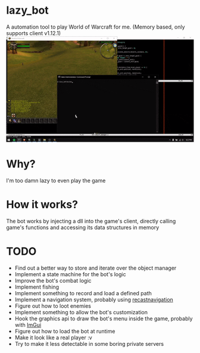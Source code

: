 # lazy_bot
A automation tool to play World of Warcraft for me. (Memory based, only supports client v1.12.1)
![](demo.gif)
# Why?
I'm too damn lazy to even play the game
# How it works?
The bot works by injecting a dll into the game's client, directly calling game's functions and accessing its data structures in memory
# TODO
* Find out a better way to store and iterate over the object manager
* Implement a state machine for the bot's logic
* Improve the bot's combat logic
* Implement fishing
* Implement something to record and load a defined path
* Implement a navigation system, probably using [recastnavigation](https://github.com/recastnavigation/recastnavigation)
* Figure out how to loot enemies
* Implement something to allow the bot's customization
* Hook the graphics api to draw the bot's menu inside the game, probably with [ImGui](https://github.com/ocornut/imgui)
* Figure out how to load the bot at runtime
* Make it look like a real player :v
* Try to make it less detectable in some boring private servers
